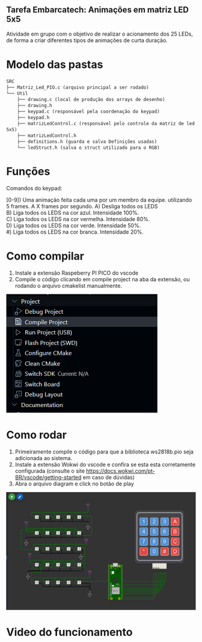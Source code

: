 ## Tarefa Embarcatech: Animações em matriz LED 5x5

Atividade em grupo com o objetivo de realizar o acionamento dos 25 LEDs, de forma a criar diferentes tipos de animações de curta duração.

# Modelo das pastas

```
SRC  
├── Matriz_Led_PIO.c (arquivo principal a ser rodado)  
└── Util  
    ├── drawing.c (local de produção dos arrays de desenho)  
    ├── drawing.h  
    ├── keypad.c (responsável pela coordenação do keypad)  
    ├── keypad.h  
    ├── matrizLedControl.c (responsável pelo controle da matriz de led 5x5)  
    ├── matrizLedControl.h  
    ├── definitions.h (guarda e salva Definições usadas)  
    └── ledStruct.h (salva o struct utilizado para o RGB) 
``` 

# Funções

Comandos do keypad:
  
[0-9]) Uma animação feita cada uma por um membro da equipe. utilizando 5 frames. A X frames por segundo.
A) Desliga todos os LEDS  
B) Liga todos os LEDS na cor azul. Intensidade 100%.  
C) Liga todos os LEDS na cor vermelha. Intensidade 80%.  
D) Liga todos os LEDS na cor verde. Intensidade 50%.  
\#) Liga todos os LEDS na cor branca. Intensidade 20%. 

# Como compilar

1) Instale a extensão Raspeberry PI PICO do vscode
2) Compile o código clicando em compile project na aba da extensão, ou rodando o arquivo cmakelist manualmente.

![Como compilar](images/compile_image.png)

# Como rodar

1) Primeiramente compile o código para que a biblioteca ws2818b.pio seja adicionada ao sistema.
2) Instale a extensão Wokwi do vscode e confira se esta esta corretamente configurada (consulte o site https://docs.wokwi.com/pt-BR/vscode/getting-started em caso de dúvidas)
3) Abra o arquivo diagram e click no botão de play

![Como compilar](images/wokwi_diagram.png)

# Video do funcionamento